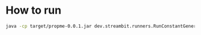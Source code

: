 # How to run

```bash
java -cp target/propme-0.0.1.jar dev.streambit.runners.RunConstantGenerator src/test/resources/config.properties src/test/resources/output
```
